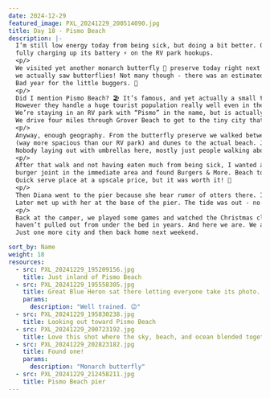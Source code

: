 ```yaml
---
date: 2024-12-29
featured_image: PXL_20241229_200514090.jpg
title: Day 18 - Pismo Beach
description: |-
  I’m still low energy today from being sick, but doing a bit better. Our camper is feeling better too, 
  fully charging up its battery ⚡️ on the RV park hookups.
  <p/>
  We visited yet another monarch butterfly 🦋 preserve today right next to Pismo beach. Unlike Santa Cruz and Morro Bay, 
  we actually saw butterflies! Not many though - there was an estimated 500+ butterflies here instead of the typical tens of thousands. 
  Bad year for the little buggers. 🥺
  <p/>
  Did I mention Pismo Beach? 🏖️ It’s famous, and yet actually a small town of under 8,000 people. 
  However they handle a huge tourist population really well even in the winter. The neighboring cities have to count too. 
  We’re staying in an RV park with “Pismo” in the name, but is actually in Oceano (city). 
  We drive four miles through Grover Beach to get to the tiny city that is actually Pismo Beach.
  <p/>
  Anyway, enough geography. From the butterfly preserve we walked between Pismo Beach State Park’s north campground 
  (way more spacious than our RV park) and dunes to the actual beach. Just an expanse of perfect sand. 
  Nobody laying out with umbrellas here, mostly just people walking about taking in the beauty.
  <p/>
  After that walk and not having eaten much from being sick, I wanted a hamburger. So I sought out the best rated 
  burger joint in the immediate area and found Burgers & More. Beach town burger joint, for sure. 
  Quick serve place at a upscale price, but it was worth it! 🤩
  <p/>
  Then Diana went to the pier because she hear rumor of otters there. I was tuckered out and so waited in the car.
  Later met up with her at the base of the pier. The tide was out - no otters. 🦦
  <p/>
  Back at the camper, we played some games and watched the Christmas classic Die Hard on the little TV/DVD player we 
  haven’t pulled out from under the bed in years. And here we are. We actually have the rest of our trip roughly scheduled now. 
  Just one more city and then back home next weekend.

sort_by: Name
weight: 18
resources:
  - src: PXL_20241229_195209156.jpg
    title: Just inland of Pismo Beach
  - src: PXL_20241229_195558305.jpg
    title: Great Blue Heron sat there letting everyone take its photo. 
    params:
      description: "Well trained. 😉"
  - src: PXL_20241229_195830238.jpg
    title: Looking out toward Pismo Beach
  - src: PXL_20241229_200723192.jpg
    title: Love this shot where the sky, beach, and ocean blended together.
  - src: PXL_20241229_202823182.jpg
    title: Found one!
    params:
      description: "Monarch butterfly"
  - src: PXL_20241229_212458211.jpg
    title: Pismo Beach pier
---
```

